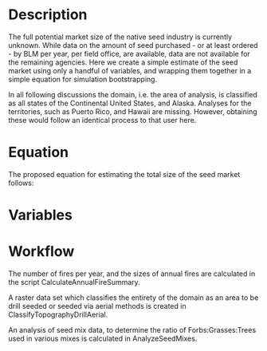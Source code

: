 # Description  
The full potential market size of the native seed industry is currently unknown. 
While data on the amount of seed purchased - or at least ordered - by BLM per year, per field office, are available, data are not available for the remaining agencies. 
Here we create a simple estimate of the seed market using only a handful of variables, and wrapping them together in a simple equation for simulation bootstrapping. 

In all following discussions the domain, i.e. the area of analysis, is classified as all states of the Continental United States, and Alaska. 
Analyses for the territories, such as Puerto Rico, and Hawaii are missing. 
However, obtaining these would follow an identical process to that user here. 

# Equation 
The proposed equation for estimating the total size of the seed market follows: 


# Variables


# Workflow 

The number of fires per year, and the sizes of annual fires are calculated in the script CalculateAnnualFireSummary. 

A raster data set which classifies the entirety of the domain as an area to be drill seeded or seeded via aerial methods is created in ClassifyTopographyDrillAerial. 

An analysis of seed mix data, to determine the ratio of Forbs:Grasses:Trees used in various mixes is calculated in AnalyzeSeedMixes. 

